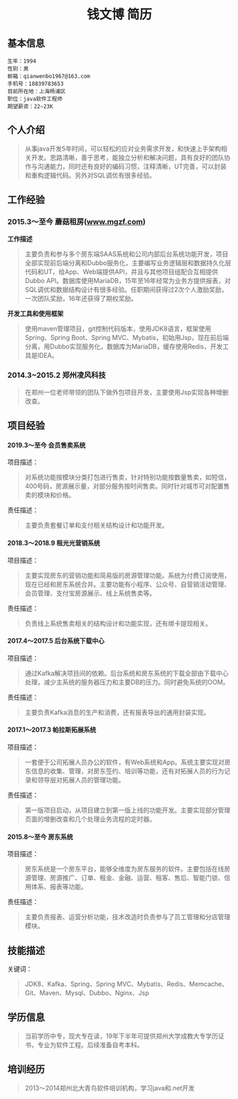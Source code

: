 # <center>钱文博 简历</center>


## 基本信息
	生年：1994
	性别：男
	邮箱：qianwenbo1967@163.com
	手机号：18839783653
	目前所在地：上海杨浦区
	职位：java软件工程师
	期望薪资：22~23K

## 个人介绍
>从事java开发5年时间，可以轻松的应对业务需求开发，和快速上手架构相关开发。思路清晰，善于思考，能独立分析和解决问题，具有良好的团队协作与沟通能力，同时还有良好的编码习惯，注释清晰，UT完善，可以封装和重构逻辑代码。另外对SQL调优有很多经验。

## 工作经验

### 2015.3～至今 蘑菇租房(www.mgzf.com)
**工作描述**
>主要负责和参与多个房东端SAAS系统和公司内部后台系统功能开发，项目全部实现前后端分离和Dubbo服务化，主要编写业务逻辑层和数据持久化层代码和UT，给App、Web端提供API，并且与其他项目组配合互相提供Dubbo API。数据库使用MariaDB，15年至16年经常为业务方提供报表，对SQL调优和数据结构设计有很多经验。任职期间获得过2次个人激励奖励，一次团队奖励，16年还获得了期权奖励。

**开发工具和使用框架**  
>使用maven管理项目，git控制代码版本，使用JDK8语言，框架使用Spring、Spring Boot、Spring MVC、Mybatis，初始用Jsp，现在前后端分离，用Dubbo实现服务化，数据库为MariaDB，缓存使用Redis，开发工具是IDEA。

### 2014.3~2015.2 郑州凌风科技
>在郑州一位老师带领的团队下做外包项目开发，主要使用Jsp实现各种增删改查。

## 项目经验

#### 2019.3～至今 会员售卖系统
项目描述：
>对系统功能按模块分类打包进行售卖，针对特别功能按数量售卖，如短信，400号码，房源展示量，对部分服务按时间售卖。同时针对城市可对配置售卖的模块和价格。

责任描述：
>主要负责套餐订单和支付相关结构设计和功能开发。


#### 2018.3～2018.9 租光光营销系统
项目描述：
>主要实现房东的营销功能和简易版的房源管理功能。系统为付费订阅使用，现在已经和房东系统合并。主要功能有小程序、公众号、自营销活动管理、会员管理、支付宝房源展示、线上系统售卖等。

责任描述：
>负责线上系统售卖相关的结构设计和功能实现，还有绑卡提现相关。


#### 2017.4～2017.5 后台系统下载中心
项目描述：
>通过Kafka解决项目间的依赖。后台系统和房东系统的下载全部由下载中心处理，减少主系统的服务器压力和主要DB的压力。同时避免系统的OOM。

责任描述：
>主要负责Kafka消息的生产和消费，还有报表导出的通用封装实现。


#### 2017.1～2017.3 帕拉斯拓展系统
项目描述：
>一套便于公司拓展人员办公的软件，有Web系统和App。系统主要实现对房东信息的收集、管理，对房东签约、培训等功能，还有对拓展人员的行为记录和领导层对拓展人员的管理功能。

责任描述：
>第一版项目启动，从项目建立到第一版上线的功能开发。主要实现部分管理页面的增删改查和几个处理业务流程的定时器。


#### 2015.8～至今 房东系统
项目描述：
>房东系统是一个房东平台，能够全维度为房东服务的软件。主要包括在线房源管理、房源推广、订单、租金、金融、运营、租客、售后、智能门锁、信用体系、报表等功能。

责任描述：
>主要负责报表、运营分析功能，技术改造时负责参与了员工管理和分店管理模块。

## 技能描述
关键词：
>JDK8、Kafka、Spring、Spring MVC、Mybatis、Redis、Memcache、Git、Maven、Mysql、Dubbo、Nginx、Jsp

## 学历信息
>当前学历中专，现大专在读，19年下半年可提供郑州大学成教大专学历证书，专业为软件工程。后续准备自考本科。

## 培训经历
>2013～2014郑州北大青鸟软件培训机构，学习java和.net开发
